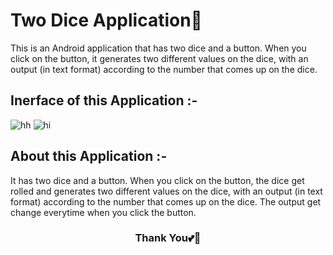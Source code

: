 # Two Dice Application🎲
This is an Android application that has two dice and a button. When you click on the button, it generates two different values on the dice, 
with an output (in text format) according to the number that comes up on the dice.

## Inerface of this Application :-

![hh](https://user-images.githubusercontent.com/117991037/229606551-891b7d29-879d-49d1-ae47-c07835246bb7.jpg)
![hi](https://user-images.githubusercontent.com/117991037/229606558-4164b7b1-7017-4b42-81b3-79def4efae68.jpg)

## About this Application :-
It has two dice and a button. When you click on the button, the dice get rolled and generates two different values on the dice, 
with an output (in text format) according to the number that comes up on the dice.
The output get change everytime when you click the button.
<div align = center>

### Thank You💕🫶
</div>
